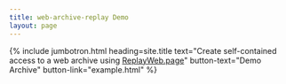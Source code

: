 ```yaml
---
title: web-archive-replay Demo
layout: page
---
```


{% include jumbotron.html heading=site.title text="Create self-contained access to a web archive using [ReplayWeb.page](https://replayweb.page/docs/embedding)" button-text="Demo Archive" button-link="example.html" %}
